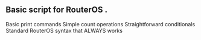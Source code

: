 Basic script for RouterOS . 
-------------- 

Basic print commands
Simple count operations
Straightforward conditionals
Standard RouterOS syntax that ALWAYS works
